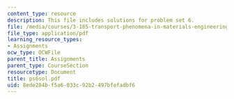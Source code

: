 ```yaml
---
content_type: resource
description: This file includes solutions for problem set 6.
file: /media/courses/3-185-transport-phenomena-in-materials-engineering-fall-2003/8ede284bf5a6033c92b2497bfefadbf6_ps6sol.pdf
file_type: application/pdf
learning_resource_types:
- Assignments
ocw_type: OCWFile
parent_title: Assignments
parent_type: CourseSection
resourcetype: Document
title: ps6sol.pdf
uid: 8ede284b-f5a6-033c-92b2-497bfefadbf6
---
```

